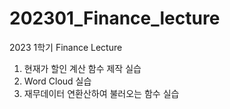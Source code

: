 # 202301_Finance_lecture
2023 1학기 Finance Lecture

1. 현재가 할인 계산 함수 제작 실습
2. Word Cloud 실습
3. 재무데이터 연환산하여 불러오는 함수 실습
